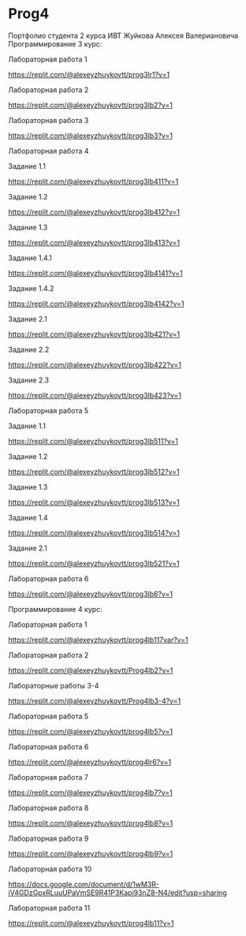 # Prog4
Портфолио студента 2 курса ИВТ Жуйкова Алексея Валериановича
Программирование 3 курс:

Лабораторная работа 1

https://replit.com/@alexeyzhuykovtt/prog3lr1?v=1

Лабораторная работа 2

https://replit.com/@alexeyzhuykovtt/prog3lb2?v=1

Лабораторная работа 3

https://replit.com/@alexeyzhuykovtt/prog3lb3?v=1

Лабораторная работа 4

Задание 1.1

https://replit.com/@alexeyzhuykovtt/prog3lb411?v=1

Задание 1.2

https://replit.com/@alexeyzhuykovtt/prog3lb412?v=1

Задание 1.3

https://replit.com/@alexeyzhuykovtt/prog3lb413?v=1

Задание 1.4.1

https://replit.com/@alexeyzhuykovtt/prog3lb4141?v=1

Задание 1.4.2

https://replit.com/@alexeyzhuykovtt/prog3lb4142?v=1

Задание 2.1

https://replit.com/@alexeyzhuykovtt/prog3lb421?v=1

Задание 2.2

https://replit.com/@alexeyzhuykovtt/prog3lb422?v=1

Задание 2.3

https://replit.com/@alexeyzhuykovtt/prog3lb423?v=1

Лабораторная работа 5

Задание 1.1

https://replit.com/@alexeyzhuykovtt/prog3lb511?v=1

Задание 1.2

https://replit.com/@alexeyzhuykovtt/prog3lb512?v=1

Задание 1.3

https://replit.com/@alexeyzhuykovtt/prog3lb513?v=1

Задание 1.4

https://replit.com/@alexeyzhuykovtt/prog3lb514?v=1

Задание 2.1

https://replit.com/@alexeyzhuykovtt/prog3lb521?v=1

Лабораторная работа 6

https://replit.com/@alexeyzhuykovtt/prog3lb6?v=1



Программирование 4 курс:

Лабораторная работа 1

https://replit.com/@alexeyzhuykovtt/prog4lb117var?v=1

Лабораторная работа 2

https://replit.com/@alexeyzhuykovtt/Prog4lb2?v=1

Лабораторные работы 3-4

https://replit.com/@alexeyzhuykovtt/Prog4lb3-4?v=1

Лабораторная работа 5

https://replit.com/@alexeyzhuykovtt/prog4lb5?v=1

Лабораторная работа 6

https://replit.com/@alexeyzhuykovtt/prog4lr6?v=1

Лабораторная работа 7

https://replit.com/@alexeyzhuykovtt/prog4lb7?v=1

Лабораторная работа 8

https://replit.com/@alexeyzhuykovtt/prog4lb8?v=1

Лабораторная работа 9

https://replit.com/@alexeyzhuykovtt/prog4lb9?v=1

Лабораторная работа 10

https://docs.google.com/document/d/1wM3R-iV4GDzGpxRLuuUPaVmSE9R41P3Kapi93nZ8-N4/edit?usp=sharing

Лабораторная работа 11

https://replit.com/@alexeyzhuykovtt/prog4lb11?v=1
